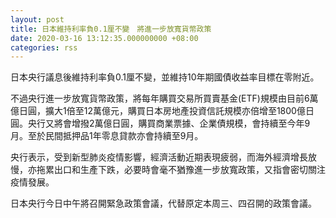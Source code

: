 ```yaml
---
layout: post
title: 日本維持利率負0.1厘不變　將進一步放寬貨幣政策
date: 2020-03-16 13:12:35.000000000 +08:00
categories: rss
---
```


日本央行議息後維持利率負0.1厘不變，並維持10年期國債收益率目標在零附近。

不過央行進一步放寬貨幣政策，將每年購買交易所買賣基金(ETF)規模由目前6萬億日圓，擴大1倍至12萬億元，購買日本房地產投資信託規模亦倍增至1800億日圓。央行又將會增撥2萬億日圓，購買商業票據、企業債規模，會持續至今年9月。至於民間抵押品1年零息貸款亦會持續至9月。

央行表示，受到新型肺炎疫情影響，經濟活動近期表現疲弱，而海外經濟增長放慢，亦拖累出口和生產下跌，必要時會毫不猶豫進一步放寬政策，又指會密切關注疫情發展。

日本央行今日中午將召開緊急政策會議，代替原定本周三、四召開的政策會議。
